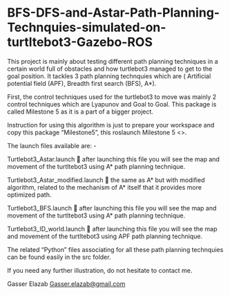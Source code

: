 # BFS-DFS-and-Astar-Path-Planning-Technquies-simulated-on-turtltebot3-Gazebo-ROS


This project is mainly about testing different path planning techniques in a certain world full of obstacles and how turtlebot3 managed to get to the goal position. It tackles 3 path planning technquies which are ( Artificial potential field (APF), Breadth first search (BFS), A*).

First, the control techniques used for the turtlebot3 to move was mainly 2 control techniques which are Lyapunov and Goal to Goal. This package is called Milestone 5 as it is a part of a bigger project. 

Instruction for using this algorithm is just to prepare your workspace and copy this package “Milestone5”, this roslaunch Milestone 5 <<name of the launch file>>.

The launch files available are: -

Turtlebot3_Astar.launch  after launching this file you will see the map and movement of the turtltebot3 using A* path planning technique. 

Turtlebot3_Astar_modified.launch  the same as A* but with modified algorithm, related to the mechanism of A* itself that it provides more optimized path.

Turtlebot3_BFS.launch   after launching this file you will see the map and movement of the turtltebot3 using A* path planning technique. 

Turtlebot3_ID_world.launch   after launching this file you will see the map and movement of the turtltebot3 using APF path planning technique. 

The related “Python” files associating for all these path planning technquies can be found easily in the src folder. 

If you need any further illustration, do not hesitate to contact me. 

Gasser Elazab
Gasser.elazab@gmail.com



